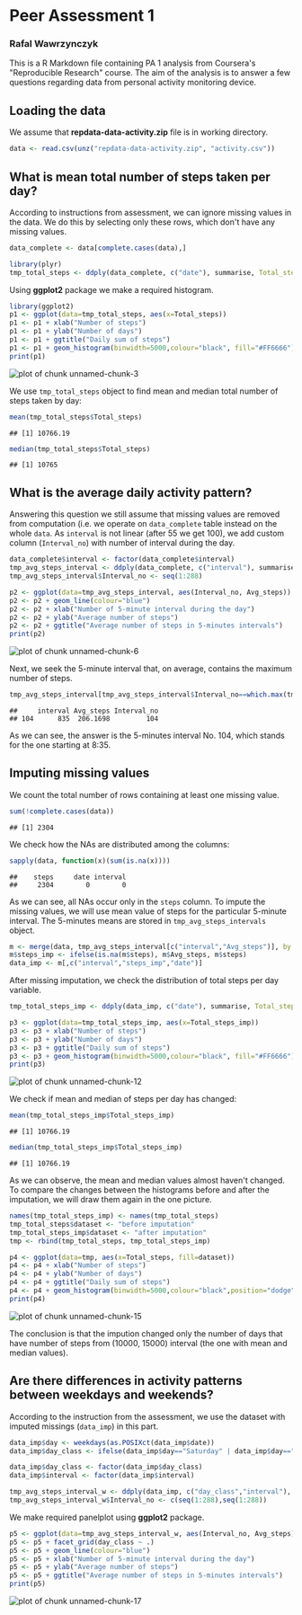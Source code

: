 # Peer Assessment 1
### Rafal Wawrzynczyk

This is a R Markdown file containing PA 1 analysis from Coursera's "Reproducible Research" course. The aim of the analysis is to answer a few questions regarding data from personal activity monitoring device.

## Loading the data

We assume that **repdata-data-activity.zip** file is in working directory.


```r
data <- read.csv(unz("repdata-data-activity.zip", "activity.csv"))
```

## What is mean total number of steps taken per day?

According to instructions from assessment, we can ignore missing values in the data. We do this by selecting only these rows, which don't have any missing values.


```r
data_complete <- data[complete.cases(data),]

library(plyr)
tmp_total_steps <- ddply(data_complete, c("date"), summarise, Total_steps=sum(steps))
```

Using **ggplot2** package we make a required histogram.


```r
library(ggplot2)
p1 <- ggplot(data=tmp_total_steps, aes(x=Total_steps))
p1 <- p1 + xlab("Number of steps")
p1 <- p1 + ylab("Number of days")
p1 <- p1 + ggtitle("Daily sum of steps")
p1 <- p1 + geom_histogram(binwidth=5000,colour="black", fill="#FF6666")
print(p1)
```

![plot of chunk unnamed-chunk-3](figure/unnamed-chunk-3-1.png) 

We use `tmp_total_steps` object to find mean and median total number of steps taken by day:


```r
mean(tmp_total_steps$Total_steps)
```

```
## [1] 10766.19
```

```r
median(tmp_total_steps$Total_steps)
```

```
## [1] 10765
```

## What is the average daily activity pattern?

Answering this question we still assume that missing values are removed from computation (i.e. we operate on `data_complete` table instead on the whole `data`. As `interval` is not linear (after 55 we get 100), we add custom column (`Interval_no`) with number of interval during the day.


```r
data_complete$interval <- factor(data_complete$interval)
tmp_avg_steps_interval <- ddply(data_complete, c("interval"), summarise, Avg_steps=mean(steps))
tmp_avg_steps_interval$Interval_no <- seq(1:288)
```


```r
p2 <- ggplot(data=tmp_avg_steps_interval, aes(Interval_no, Avg_steps))
p2 <- p2 + geom_line(colour="blue")
p2 <- p2 + xlab("Number of 5-minute interval during the day")
p2 <- p2 + ylab("Average number of steps")
p2 <- p2 + ggtitle("Average number of steps in 5-minutes intervals")
print(p2)
```

![plot of chunk unnamed-chunk-6](figure/unnamed-chunk-6-1.png) 

Next, we seek the 5-minute interval that, on average, contains the maximum number of steps.


```r
tmp_avg_steps_interval[tmp_avg_steps_interval$Interval_no==which.max(tmp_avg_steps_interval$Avg_steps),]
```

```
##     interval Avg_steps Interval_no
## 104      835  206.1698         104
```

As we can see, the answer is the 5-minutes interval No. 104, which stands for the one starting at 8:35.

## Imputing missing values

We count the total number of rows containing at least one missing value.


```r
sum(!complete.cases(data))
```

```
## [1] 2304
```

We check how the NAs are distributed among the columns:


```r
sapply(data, function(x)(sum(is.na(x))))
```

```
##    steps     date interval 
##     2304        0        0
```

As we can see, all NAs occur only in the `steps` column. To impute the missing values, we will use mean value of steps for the particular 5-minute interval. The 5-minutes means are stored in `tmp_avg_steps_intervals` object.


```r
m <- merge(data, tmp_avg_steps_interval[c("interval","Avg_steps")], by.x="interval", by.y="interval")
m$steps_imp <- ifelse(is.na(m$steps), m$Avg_steps, m$steps)
data_imp <- m[,c("interval","steps_imp","date")]
```

After missing imputation, we check the distribution of total steps per day variable.


```r
tmp_total_steps_imp <- ddply(data_imp, c("date"), summarise, Total_steps_imp=sum(steps_imp))
```


```r
p3 <- ggplot(data=tmp_total_steps_imp, aes(x=Total_steps_imp))
p3 <- p3 + xlab("Number of steps")
p3 <- p3 + ylab("Number of days")
p3 <- p3 + ggtitle("Daily sum of steps")
p3 <- p3 + geom_histogram(binwidth=5000,colour="black", fill="#FF6666")
print(p3)
```

![plot of chunk unnamed-chunk-12](figure/unnamed-chunk-12-1.png) 

We check if mean and median of steps per day has changed:


```r
mean(tmp_total_steps_imp$Total_steps_imp)
```

```
## [1] 10766.19
```

```r
median(tmp_total_steps_imp$Total_steps_imp)
```

```
## [1] 10766.19
```

As we can observe, the mean and median values almost haven't changed. To compare the changes between the histograms before and after the imputation, we will draw them again in the one picture.


```r
names(tmp_total_steps_imp) <- names(tmp_total_steps)
tmp_total_steps$dataset <- "before imputation"
tmp_total_steps_imp$dataset <- "after imputation"
tmp <- rbind(tmp_total_steps, tmp_total_steps_imp)
```


```r
p4 <- ggplot(data=tmp, aes(x=Total_steps, fill=dataset))
p4 <- p4 + xlab("Number of steps")
p4 <- p4 + ylab("Number of days")
p4 <- p4 + ggtitle("Daily sum of steps")
p4 <- p4 + geom_histogram(binwidth=5000,colour="black",position="dodge")
print(p4)
```

![plot of chunk unnamed-chunk-15](figure/unnamed-chunk-15-1.png) 

The conclusion is that the impution changed only the number of days that have number of steps from (10000, 15000) interval (the one with mean and median values).

## Are there differences in activity patterns between weekdays and weekends?

According to the instruction from the assessment, we use the dataset with imputed missings (`data_imp`) in this part.


```r
data_imp$day <- weekdays(as.POSIXct(data_imp$date))
data_imp$day_class <- ifelse(data_imp$day=="Saturday" | data_imp$day=="Sunday","weekend","weekday")

data_imp$day_class <- factor(data_imp$day_class)
data_imp$interval <- factor(data_imp$interval)

tmp_avg_steps_interval_w <- ddply(data_imp, c("day_class","interval"), summarise, Avg_steps=mean(steps_imp))
tmp_avg_steps_interval_w$Interval_no <- c(seq(1:288),seq(1:288))
```

We make required panelplot using **ggplot2** package.


```r
p5 <- ggplot(data=tmp_avg_steps_interval_w, aes(Interval_no, Avg_steps))
p5 <- p5 + facet_grid(day_class ~ .)
p5 <- p5 + geom_line(colour="blue")
p5 <- p5 + xlab("Number of 5-minute interval during the day")
p5 <- p5 + ylab("Average number of steps")
p5 <- p5 + ggtitle("Average number of steps in 5-minutes intervals")
print(p5)
```

![plot of chunk unnamed-chunk-17](figure/unnamed-chunk-17-1.png) 
